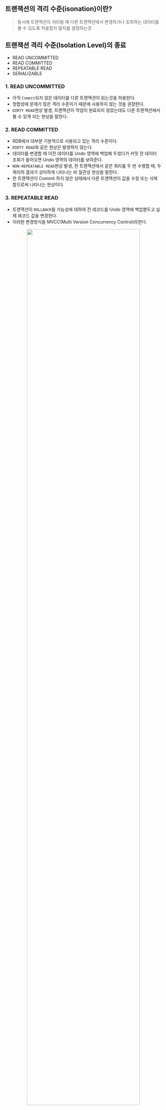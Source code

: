 ## 트랜잭션의 격리 수준(isonation)이란?
> 동시에 트랜잭션이 처리될 때 다른 트랜잭션에서 변경하거나 조회하는 데이터를 볼 수 있도록 허용할지 말지를 결정하는것

## 트랜잭션 격리 수준(Isolation Level)의 종료
* READ UNCOMMITTED
* READ COMMITTED
* REPEATABLE READ
* SERIALIZABLE

### 1. READ UNCOMMITTED
* 아직 `Commit`되지 않은 데이터를 다른 트랜잭션이 읽는것을 허용한다.
* 정합성에 문제가 많은 격리 수준이기 때문에 사용하지 않는 것을 권장한다.
* `DIRTY READ`현상 발생, 트랜잭션이 작업이 완료되지 않았는데도 다른 트랜잭션에서 볼 수 있게 되는 현상을 말한다.

### 2. READ COMMITTED
* RDB에서 대부분 기본적으로 사용되고 있는 격리 수준이다.
* `DIRTY READ`와 같은 현상은 발생하지 않는다.
* 데이터를 변경할 때 이전 데이터를 Undo 영역에 백업해 두었다가 커밋 전 데이터 조회가 들어오면 Undo 영역의 데이터를 보여준다.
* `NON-REPEATABLE READ`현상 발생, 한 트랜잭션에서 같은 쿼리를 두 번 수행할 때, 두 쿼리의 결과가 상이하게 나타나는 비 일관성 현상을 말한다.
* 한 트랜잭션이 Commit 하지 않은 상태에서 다른 트랜잭션이 값을 수정 또는 삭제함으로써 나타나는 현상이다.

 ### 3. REPEATABLE READ
 * 트랜잭션이 `ROLLBACK`될 가능성에 대하여 전 레코드를 Undo 영역에 백업핻두고 실제 레코드 값을 변경한다.
 * 이러한 변경방식을 MVCC(Multi Version Concurrency Control)라한다.
 <p align="center"><img src="https://velog.velcdn.com/images/hyeon2187/post/c80d1217-ef81-44df-8ed3-06d59768a8d9/image.png" width="85%" height="auto"/></p>

 * Undo 영역에 백업된 이전 데이터를 통해 통일한 트랜잭션 내에서 동일한 결과를 보여준다.
 * `PHANTOM READ`현상 발생, 한 트랜잭션이 수행중일 때 다른 트랜잭션이 새로운 데이터를 생성함으로써 나타나는 현상이다.

### 4. SERIALIZABLE
* 가장 단순한 격리 수준이지만 가장 엄격한 격리수준이다.
* 한 트랜잭션에서 읽고 쓰는 데이터를 다른 트랜잭션에서 접근할 수 없다.
* 성능 측면에서는 동시 처리성능이 가장 낮다.

참고 링크
* https://www.youtube.com/watch?v=urpF7jwVNWs
* https://www.youtube.com/watch?v=poyjLx-LOEU